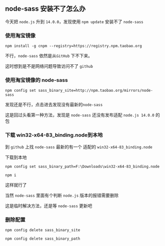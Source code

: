 ## node-sass 安装不了怎么办

今天把 `node.js` 升到 `14.0.0`，发现使用 `npm update` 安装不了 `node-sass`

### 使用淘宝镜像

```shell
npm install -g cnpm --registry=https://registry.npm.taobao.org
```

不行，`node-sass` 依然是从`GitHub` 下不下来。

这时想到是不是网络问题导致访问不了 `github`

### 使用淘宝镜像的 node-sass

```shell
npm config set sass_binary_site=http://npm.taobao.org/mirrors/node-sass
```

发现还是不行，点击进去发现没有最新的`node-sass`

这是回过头看第一种方法，发现是 `node-sass` 还没有发布适配 `node.js 14.0.0` 的包

### 下载 win32-x64-83_binding.node到本地

到 `github` 上找 `node-sass` 最新的有一个 适配的 `win32-x64-83_binding.node`

下载到本地


```shell
npm config set sass_binary_path=F:\Downloads\win32-x64-83_binding.node

npm i
```

这样就行了

当然 `node-sass` 里面有个判断 `node.js` 版本的报错需要删除

这是临时解决方法，还是等 `node-sass` 更新吧

### 删除配置

```shell
npm config delete sass_binary_site

npm config delete sass_binary_path
```
